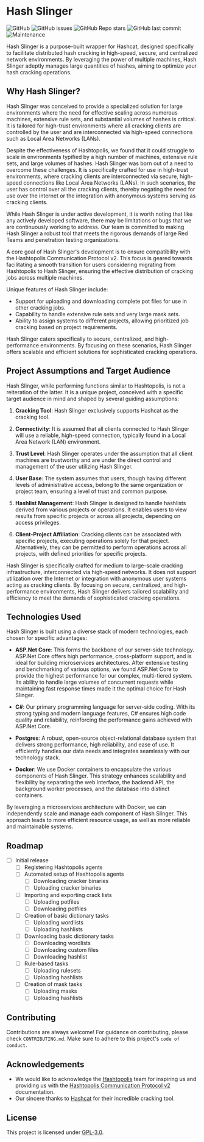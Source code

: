 # Hash Slinger

![GitHub](https://img.shields.io/github/license/unclesp1d3r/HashSlinger)
![GitHub issues](https://img.shields.io/github/issues/unclesp1d3r/HashSlinger)
![GitHub Repo stars](https://img.shields.io/github/stars/unclesp1d3r/HashSlinger?style=social)
![GitHub last commit](https://img.shields.io/github/last-commit/unclesp1d3r/HashSlinger)
![Maintenance](https://img.shields.io/maintenance/yes/2023)

Hash Slinger is a purpose-built wrapper for Hashcat, designed specifically to facilitate distributed hash cracking in high-speed, secure, and centralized network environments. By leveraging the power of multiple machines, Hash Slinger adeptly manages large quantities of hashes, aiming to optimize your hash cracking operations.

## Why Hash Slinger?

Hash Slinger was conceived to provide a specialized solution for large environments where the need for effective scaling across numerous machines, extensive rule sets, and substantial volumes of hashes is critical. It is tailored for high-trust environments where all cracking clients are controlled by the user and are interconnected via high-speed connections such as Local Area Networks (LANs).

Despite the effectiveness of Hashtopolis, we found that it could struggle to scale in environments typified by a high number of machines, extensive rule sets, and large volumes of hashes. Hash Slinger was born out of a need to overcome these challenges. It is specifically crafted for use in high-trust environments, where cracking clients are interconnected via secure, high-speed connections like Local Area Networks (LANs). In such scenarios, the user has control over all the cracking clients, thereby negating the need for use over the internet or the integration with anonymous systems serving as cracking clients.


While Hash Slinger is under active development, it is worth noting that like any actively developed software, there may be limitations or bugs that we are continuously working to address. Our team is committed to making Hash Slinger a robust tool that meets the rigorous demands of large Red Teams and penetration testing organizations.

A core goal of Hash Slinger's development is to ensure compatibility with the Hashtopolis Communication Protocol v2. This focus is geared towards facilitating a smooth transition for users considering migrating from Hashtopolis to Hash Slinger, ensuring the effective distribution of cracking jobs across multiple machines.

Unique features of Hash Slinger include:

- Support for uploading and downloading complete pot files for use in other cracking jobs.
- Capability to handle extensive rule sets and very large mask sets.
- Ability to assign systems to different projects, allowing prioritized job cracking based on project requirements.

Hash Slinger caters specifically to secure, centralized, and high-performance environments. By focusing on these scenarios, Hash Slinger offers scalable and efficient solutions for sophisticated cracking operations.


## Project Assumptions and Target Audience

Hash Slinger, while performing functions similar to Hashtopolis, is not a reiteration of the latter. It is a unique project, conceived with a specific target audience in mind and shaped by several guiding assumptions:

1. **Cracking Tool**: Hash Slinger exclusively supports Hashcat as the cracking tool.

2. **Connectivity**: It is assumed that all clients connected to Hash Slinger will use a reliable, high-speed connection, typically found in a Local Area Network (LAN) environment.

3. **Trust Level**: Hash Slinger operates under the assumption that all client machines are trustworthy and are under the direct control and management of the user utilizing Hash Slinger.

4. **User Base**: The system assumes that users, though having different levels of administrative access, belong to the same organization or project team, ensuring a level of trust and common purpose.

5. **Hashlist Management**: Hash Slinger is designed to handle hashlists derived from various projects or operations. It enables users to view results from specific projects or across all projects, depending on access privileges.

6. **Client-Project Affiliation**: Cracking clients can be associated with specific projects, executing operations solely for that project. Alternatively, they can be permitted to perform operations across all projects, with defined priorities for specific projects.

Hash Slinger is specifically crafted for medium to large-scale cracking infrastructure, interconnected via high-speed networks. It does not support utilization over the Internet or integration with anonymous user systems acting as cracking clients. By focusing on secure, centralized, and high-performance environments, Hash Slinger delivers tailored scalability and efficiency to meet the demands of sophisticated cracking operations.


## Technologies Used

Hash Slinger is built using a diverse stack of modern technologies, each chosen for specific advantages:

- **ASP.Net Core**: This forms the backbone of our server-side technology. ASP.Net Core offers high performance, cross-platform support, and is ideal for building microservices architectures. After extensive testing and benchmarking of various options, we found ASP.Net Core to provide the highest performance for our complex, multi-tiered system. Its ability to handle large volumes of concurrent requests while maintaining fast response times made it the optimal choice for Hash Slinger.

- **C#**: Our primary programming language for server-side coding. With its strong typing and modern language features, C# ensures high code quality and reliability, reinforcing the performance gains achieved with ASP.Net Core.

- **Postgres**: A robust, open-source object-relational database system that delivers strong performance, high reliability, and ease of use. It efficiently handles our data needs and integrates seamlessly with our technology stack.

- **Docker**: We use Docker containers to encapsulate the various components of Hash Slinger. This strategy enhances scalability and flexibility by separating the web interface, the backend API, the background worker processes, and the database into distinct containers.

By leveraging a microservices architecture with Docker, we can independently scale and manage each component of Hash Slinger. This approach leads to more efficient resource usage, as well as more reliable and maintainable systems.


## Roadmap

- [ ] Initial release
    - [ ] Registering Hashtopolis agents
    - [ ] Automated setup of Hashtopolis agents
        - [ ] Downloading cracker binaries
        - [ ] Uploading cracker binaries
    - [ ] Importing and exporting crack lists
        - [ ] Uploading potfiles
        - [ ] Downloading potfiles
    - [ ] Creation of basic dictionary tasks
        - [ ] Uploading wordlists
        - [ ] Uploading hashlists
    - [ ] Downloading basic dictionary tasks
        - [ ] Downloading wordlists
        - [ ] Downloading custom files
        - [ ] Downloading hashlist
    - [ ] Rule-based tasks
        - [ ] Uploading rulesets
        - [ ] Uploading hashlists
    - [ ] Creation of mask tasks
        - [ ] Uploading masks
        - [ ] Uploading hashlists

## Contributing

Contributions are always welcome! For guidance on contributing, please check `CONTRIBUTING.md`. Make sure to adhere to this project's `code of conduct`.

## Acknowledgements

- We would like to acknowledge the [Hashtopolis](https://github.com/hashtopolis/server) team for inspiring us and providing us with the [Hashtopolis Communication Protocol v2](https://github.com/hashtopolis/server/blob/master/doc/protocol.pdf) documentation.
- Our sincere thanks to [Hashcat](https://github.com/hashcat/hashcat) for their incredible cracking tool.

## License

This project is licensed under [GPL-3.0](https://choosealicense.com/licenses/gpl-3.0/).
